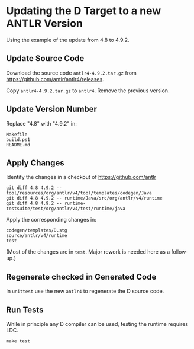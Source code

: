 # Updating the D Target to a new ANTLR Version

Using the example of the update from 4.8 to 4.9.2.

## Update Source Code

Download the source code `antlr4-4.9.2.tar.gz` from https://github.com/antlr/antlr4/releases.

Copy `antlr4-4.9.2.tar.gz` to `antlr4`.
Remove the previous version.

## Update Version Number

Replace "4.8" with "4.9.2" in:

    Makefile
    build.ps1
    README.md

## Apply Changes

Identify the changes in a checkout of https://github.com/antlr

    git diff 4.8 4.9.2 -- tool/resources/org/antlr/v4/tool/templates/codegen/Java
    git diff 4.8 4.9.2 -- runtime/Java/src/org/antlr/v4/runtime
    git diff 4.8 4.9.2 -- runtime-testsuite/test/org/antlr/v4/test/runtime/java

Apply the corresponding changes in:

    codegen/templates/D.stg
    source/antlr/v4/runtime
    test

(Most of the changes are in `test`.
Major rework is needed here as a follow-up.)

## Regenerate checked in Generated Code

In `unittest` use the new `antlr4` to regenerate the D source code.

## Run Tests

While in principle any D compiler can be used, testing the runtime requires LDC.

    make test
